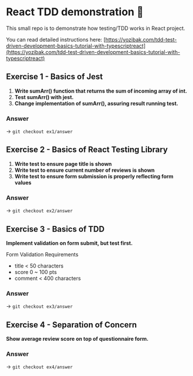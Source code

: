 # React TDD demonstration 🐐

This small repo is to demonstrate how testing/TDD works in React project.

You can read detailed instructions here: [https://yozibak.com/tdd-test-driven-development-basics-tutorial-with-typescriptreact](https://yozibak.com/tdd-test-driven-development-basics-tutorial-with-typescriptreact)

## Exercise 1 - Basics of Jest

1. **Write sumArr() function that returns the sum of incoming array of int.**
2. **Test sumArr() with jest.**
3. **Change implementation of sumArr(), assuring result running test.**

### Answer

-> `git checkout ex1/answer`

## Exercise 2 - Basics of React Testing Library

1. **Write test to ensure page title is shown**
2. **Write test to ensure current number of reviews is shown**
3. **Write test to ensure form submission is properly reflecting form values**

### Answer

-> `git checkout ex2/answer`

## Exercise 3 - Basics of TDD

**Implement validation on form submit, but test first.**

Form Validation Requirements
- title < 50 characters
- score 0 ~ 100 pts
- comment < 400 characters

### Answer

-> `git checkout ex3/answer`

## Exercise 4 - Separation of Concern

**Show average review score on top of questionnaire form.**

### Answer

-> `git checkout ex4/answer`
